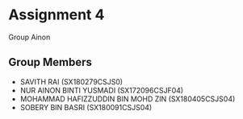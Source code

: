 
# Assignment 4

Group Ainon



## Group Members

- SAVITH RAI (SX180279CSJS0)
- NUR AINON BINTI YUSMADI (SX172096CSJF04)
- MOHAMMAD HAFIZZUDDIN BIN MOHD ZIN (SX180405CSJS04)
- SOBERY BIN BASRI (SX180091CSJS04)

